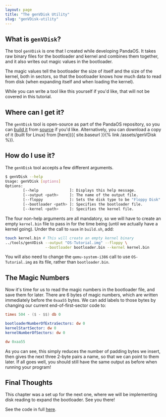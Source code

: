 ```yaml
---
layout: page
title: "The genVDisk Utility"
slug: "genVDisk-utility"
---
```


## What is `genVDisk`?
The tool `genVDisk` is one that I created while developing PandaOS. It takes raw binary files for the bootloader and kernel and combines them together, and it also writes out magic values in the bootloader.

The magic values tell the bootloader the size of itself and the size of the kernel, both in sectors, so that the bootloader knows how much data to read from disk (when expanding itself and when loading the kernel).

While you can write a tool like this yourself if you'd like, that will not be covered in this tutorial.

## Where can I get it?
The `genVDisk` tool is open-source as part of the PandaOS repository, so you can [build it](https://github.com/FancyKillerPanda/PandaOS/blob/master/tools/scripts/buildGenVDisk.sh) from [source](https://github.com/FancyKillerPanda/PandaOS/tree/master/src/genVDisk) if you'd like. Alternatively, you can download a copy of it (built for Linux) from [here]({{ site.baseurl }}{% link /assets/genVDisk %}).

## How do I use it?
The `genVDisk` tool accepts a few different arguments.
```bash
$ genVDisk --help
Usage: genVDisk [options]
Options:
        [--help              ]: Displays this help message.
        [--output <path>     ]: The name of the output file.
        [--floppy            ]: Sets the disk type to be "Floppy Disk".
        [--bootloader <path> ]: Specifies the bootloader file.
        [--kernel <path>     ]: Specifies the kernel file.
```

The four non-help arguments are all mandatory, so we will have to create an empty `kernel.bin` file to pass in for the time being (until we actually have a kernel going). Under the call to `nasm` in `build.sh`, add:
```bash
touch kernel.bin # This will create an empty kernel binary
../tools/genVDisk --output "OS-Tutorial.img" --floppy \
				  --bootloader bootloader.bin --kernel kernel.bin
```

You will also need to change the `qemu-system-i386` call to use `OS-Tutorial.img` as its file, rather than `bootloader.bin`.

## The Magic Numbers
Now it's time for us to read the magic numbers in the bootloader file, and save them for later. There are 6 bytes of magic numbers, which are written immediately before the `0xaa55` bytes. We can add labels to those bytes by changing our current end-of-first-sector code to:
```nasm
times 504 - ($ - $$) db 0

bootloaderNumberOfExtraSectors: dw 0
kernelStartSector: dw 0
kernelNumberOfSectors: dw 0

dw 0xaa55
```

As you can see, this simply reduces the number of padding bytes we insert, then gives the next three 2-byte pairs a name, so that we can point to them later. If all goes well, you should still have the same output as before when running your program!

## Final Thoughts
This chapter was a set up for the next one, where we will be implementing disk reading to expand the bootloader. See you there!

See the code in full [here](https://github.com/FancyKillerPanda/OS-Tutorial/tree/11e031ba612a21d6a7d405a0c2752c2472664c00).
